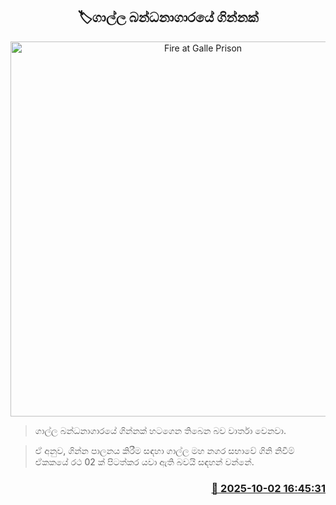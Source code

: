 <p align='center'><b><h2 align='center' title='Fire at Galle Prison'>🏷ගාල්ල බන්ධනාගාරයේ ගින්නක්</h2></b></p>
<p align='center'><img src='https://helakuru.sgp1.cdn.digitaloceanspaces.com/esana/images/lib/galle-prison.jpg' width='600' alt='Fire at Galle Prison'></p>

> ගාල්ල බන්ධනාගාරයේ ගින්නක් හටගෙන තිබෙන බව වාර්තා වෙනවා.

> ඒ අනුව, ගින්න පාලනය කිරීම සඳහා ගාල්ල මහ නගර සභාවේ ගිනි නිවීම් ඒකකයේ රථ 02 ක් පිටත්කර යවා ඇති බවයි සඳහන් වන්නේ.



<h3 align='right'><a href='https://www.helakuru.lk/esana/p/114184/'>📅 2025-10-02 16:45:31</a></h3>
